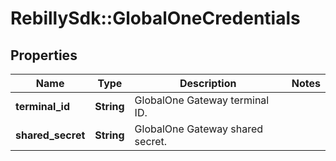 # RebillySdk::GlobalOneCredentials

## Properties
Name | Type | Description | Notes
------------ | ------------- | ------------- | -------------
**terminal_id** | **String** | GlobalOne Gateway terminal ID. | 
**shared_secret** | **String** | GlobalOne Gateway shared secret. | 

